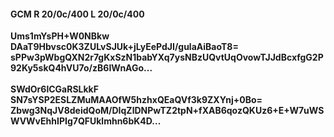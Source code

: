 #### GCM R 20/0c/400 L 20/0c/400
**Ums1mYsPH+W0NBkw**<br/>**DAaT9Hbvsc0K3ZULvSJUk+jLyEePdJI/gulaAiBaoT8=**<br/>**sPPw3pWbgQXN2r7gKxSzN1babYXq7ysNBzUQvtUqOvowTJJdBcxfgG2P92Ky5skQ4hVU7o/zB6IWnAGo...**<br/><br/>
**SWdOr6lCGaRSLkkF**<br/>**SN7sYSP2ESLZMuMAAOfW5hzhxQEaQVf3k9ZXYnj+0Bo=**<br/>**Zbwg3NqJV8deidQoM/DIqZlDNPwTZ2tpN+fXAB6qozQKUz6+E+W7uWSWVWvEhhIPIg7QFUklmhn6bK4D...**